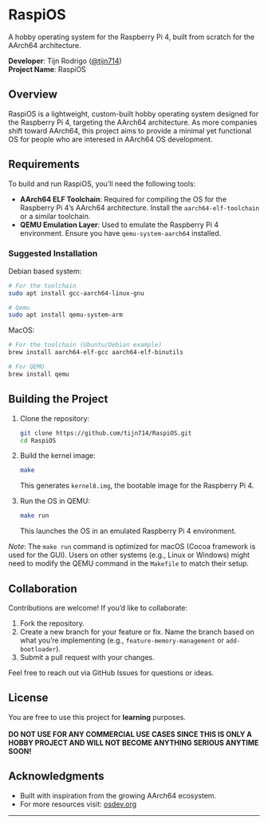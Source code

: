 # RaspiOS

A hobby operating system for the Raspberry Pi 4, built from scratch for the AArch64 architecture.

**Developer**: Tijn Rodrigo ([@tijn714](https://github.com/tijn714))  
**Project Name**: RaspiOS  

## Overview

RaspiOS is a lightweight, custom-built hobby operating system designed for the Raspberry Pi 4, targeting the AArch64 architecture. As more companies shift toward AArch64, this project aims to provide a minimal yet functional OS for people who are interesed in AArch64 OS development.

## Requirements

To build and run RaspiOS, you’ll need the following tools:

- **AArch64 ELF Toolchain**: Required for compiling the OS for the Raspberry Pi 4’s AArch64 architecture. Install the `aarch64-elf-toolchain` or a similar toolchain.
- **QEMU Emulation Layer**: Used to emulate the Raspberry Pi 4 environment. Ensure you have `qemu-system-aarch64` installed.

### Suggested Installation

Debian based system:
```bash
# For the toolchain
sudo apt install gcc-aarch64-linux-gnu

# Qemu
sudo apt install qemu-system-arm
```

MacOS:
```bash
# For the toolchain (Ubuntu/Debian example)
brew install aarch64-elf-gcc aarch64-elf-binutils

# For QEMU
brew install qemu
```


## Building the Project

1. Clone the repository:
   ```bash
   git clone https://github.com/tijn714/RaspiOS.git
   cd RaspiOS
   ```

2. Build the kernel image:
   ```bash
   make
   ```
   This generates `kernel8.img`, the bootable image for the Raspberry Pi 4.

3. Run the OS in QEMU:
   ```bash
   make run
   ```
   This launches the OS in an emulated Raspberry Pi 4 environment.

*Note*: The `make run` command is optimized for macOS (Cocoa framework is used for the GUI). Users on other systems (e.g., Linux or Windows) might need to modify the QEMU command in the `Makefile` to match their setup.

## Collaboration

Contributions are welcome! If you’d like to collaborate:

1. Fork the repository.
2. Create a new branch for your feature or fix. Name the branch based on what you’re implementing (e.g., `feature-memory-management` or `add-bootloader`).
3. Submit a pull request with your changes.

Feel free to reach out via GitHub Issues for questions or ideas.

## License

You are free to use this project for **learning** purposes.
<br><Br>**DO NOT USE FOR ANY COMMERCIAL USE CASES SINCE THIS IS ONLY A HOBBY PROJECT AND WILL NOT BECOME ANYTHING SERIOUS ANYTIME SOON!**

## Acknowledgments

- Built with inspiration from the growing AArch64 ecosystem.
- For more resources visit: [osdev.org](https://wiki.osdev.org/Expanded_Main_Page)

---
